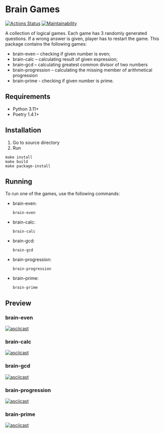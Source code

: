 # Brain Games
[![Actions Status](https://github.com/grigarazH/python-project-49/workflows/hexlet-check/badge.svg)](https://github.com/grigarazH/python-project-49/actions)
[![Maintainability](https://api.codeclimate.com/v1/badges/eefe0a04cd34fe38b44d/maintainability)](https://codeclimate.com/github/grigarazH/python-project-49/maintainability)

A collection of logical games. Each game has 3 randomly generated questions. If a wrong answer is given, player has to restart the game.
This package contains the following games:
* brain-even – checking if given number is even;
* brain-calc – calculating result of given expression;
* brain-gcd – calculating greatest common divisor of two numbers
* brain-progression – calculating the missing member of arithmetical progression
* brain-prime - checking if given number is prime.

## Requirements

* Python 3.11+
* Poetry 1.4.1+

## Installation

1. Go to source directory
2. Run
   
```
make install
make build
make package-install
```


## Running
To run one of the games, use the following commands:

* brain-even:
  
  ```
  brain-even
  ```

* brain-calc:

  ```
  brain-calc
  ```

* brain-gcd:
  
  ```
  brain-gcd
  ```

* brain-progression:
  
  ```
  brain-progression
  ```

* brain-prime:
  
  ```
  brain-prime
  ```

## Preview

### brain-even
[![asciicast](https://asciinema.org/a/yqzUyAWLW9INURC7lQ6XHt0Ob.svg)](https://asciinema.org/a/yqzUyAWLW9INURC7lQ6XHt0Ob)

### brain-calc
[![asciicast](https://asciinema.org/a/xHOjxHKjXKRzhYqCORo2w5TSD.svg)](https://asciinema.org/a/xHOjxHKjXKRzhYqCORo2w5TSD)

### brain-gcd
[![asciicast](https://asciinema.org/a/vyS5ouo5s2QmffUPjxnDBaNYp.svg)](https://asciinema.org/a/vyS5ouo5s2QmffUPjxnDBaNYp)

### brain-progression
[![asciicast](https://asciinema.org/a/V25eVSWUVVJOcJu8OzWBCQFjh.svg)](https://asciinema.org/a/V25eVSWUVVJOcJu8OzWBCQFjh)

### brain-prime
[![asciicast](https://asciinema.org/a/uaYGHczHkfE6bYUrvXoj6QM7B.svg)](https://asciinema.org/a/uaYGHczHkfE6bYUrvXoj6QM7B)